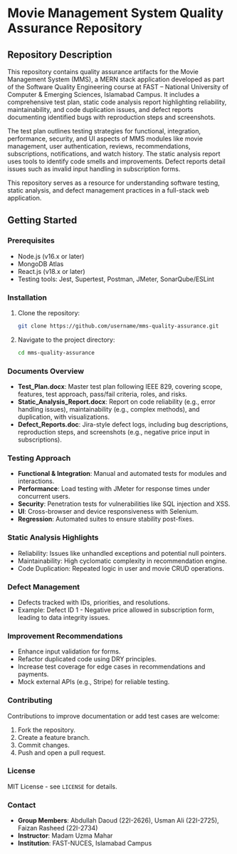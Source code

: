 # Movie Management System Quality Assurance Repository

## Repository Description

This repository contains quality assurance artifacts for the Movie Management System (MMS), a MERN stack application developed as part of the Software Quality Engineering course at FAST – National University of Computer & Emerging Sciences, Islamabad Campus. It includes a comprehensive test plan, static code analysis report highlighting reliability, maintainability, and code duplication issues, and defect reports documenting identified bugs with reproduction steps and screenshots.

The test plan outlines testing strategies for functional, integration, performance, security, and UI aspects of MMS modules like movie management, user authentication, reviews, recommendations, subscriptions, notifications, and watch history. The static analysis report uses tools to identify code smells and improvements. Defect reports detail issues such as invalid input handling in subscription forms.

This repository serves as a resource for understanding software testing, static analysis, and defect management practices in a full-stack web application.

## Getting Started

### Prerequisites
- Node.js (v16.x or later)
- MongoDB Atlas
- React.js (v18.x or later)
- Testing tools: Jest, Supertest, Postman, JMeter, SonarQube/ESLint

### Installation
1. Clone the repository:
   ```bash
   git clone https://github.com/username/mms-quality-assurance.git
   ```
2. Navigate to the project directory:
   ```bash
   cd mms-quality-assurance
   ```

### Documents Overview
- **Test_Plan.docx**: Master test plan following IEEE 829, covering scope, features, test approach, pass/fail criteria, roles, and risks.
- **Static_Analysis_Report.docx**: Report on code reliability (e.g., error handling issues), maintainability (e.g., complex methods), and duplication, with visualizations.
- **Defect_Reports.doc**: Jira-style defect logs, including bug descriptions, reproduction steps, and screenshots (e.g., negative price input in subscriptions).

### Testing Approach
- **Functional & Integration**: Manual and automated tests for modules and interactions.
- **Performance**: Load testing with JMeter for response times under concurrent users.
- **Security**: Penetration tests for vulnerabilities like SQL injection and XSS.
- **UI**: Cross-browser and device responsiveness with Selenium.
- **Regression**: Automated suites to ensure stability post-fixes.

### Static Analysis Highlights
- Reliability: Issues like unhandled exceptions and potential null pointers.
- Maintainability: High cyclomatic complexity in recommendation engine.
- Code Duplication: Repeated logic in user and movie CRUD operations.

### Defect Management
- Defects tracked with IDs, priorities, and resolutions.
- Example: Defect ID 1 - Negative price allowed in subscription form, leading to data integrity issues.

### Improvement Recommendations
- Enhance input validation for forms.
- Refactor duplicated code using DRY principles.
- Increase test coverage for edge cases in recommendations and payments.
- Mock external APIs (e.g., Stripe) for reliable testing.

### Contributing
Contributions to improve documentation or add test cases are welcome:
1. Fork the repository.
2. Create a feature branch.
3. Commit changes.
4. Push and open a pull request.

### License
MIT License - see `LICENSE` for details.

### Contact
- **Group Members**: Abdullah Daoud (22I-2626), Usman Ali (22I-2725), Faizan Rasheed (22I-2734)
- **Instructor**: Madam Uzma Mahar
- **Institution**: FAST-NUCES, Islamabad Campus